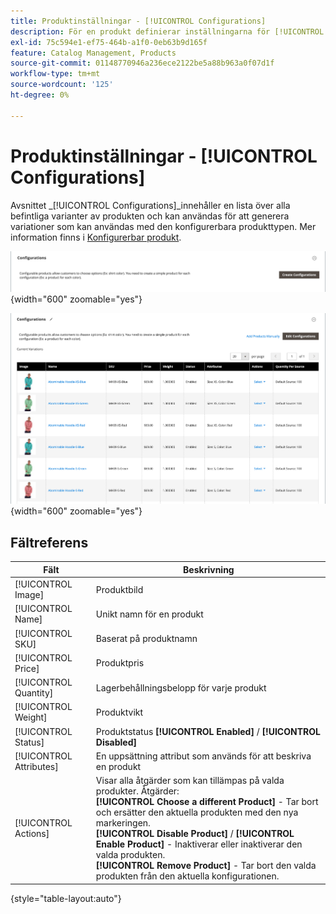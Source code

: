 ```yaml
---
title: Produktinställningar - [!UICONTROL Configurations]
description: För en produkt definierar inställningarna för [!UICONTROL Configurations] variationer som ska användas med den konfigurerbara produkttypen.
exl-id: 75c594e1-ef75-464b-a1f0-0eb63b9d165f
feature: Catalog Management, Products
source-git-commit: 01148770946a236ece2122be5a88b963a0f07d1f
workflow-type: tm+mt
source-wordcount: '125'
ht-degree: 0%

---
```


# Produktinställningar - [!UICONTROL Configurations]

Avsnittet _[!UICONTROL Configurations]_innehåller en lista över alla befintliga varianter av produkten och kan användas för att generera variationer som kan användas med den konfigurerbara produkttypen. Mer information finns i [Konfigurerbar produkt](product-create-configurable.md).

![Avsnitt för konfigurationer](./assets/product-configurable-create-configurations.png){width="600" zoomable="yes"}

![Produktkonfigurationer](./assets/product-configurations-hoodie.png){width="600" zoomable="yes"}

## Fältreferens

| Fält | Beskrivning |
|--- |--- |
| [!UICONTROL Image] | Produktbild |
| [!UICONTROL Name] | Unikt namn för en produkt |
| [!UICONTROL SKU] | Baserat på produktnamn |
| [!UICONTROL Price] | Produktpris |
| [!UICONTROL Quantity] | Lagerbehållningsbelopp för varje produkt |
| [!UICONTROL Weight] | Produktvikt |
| [!UICONTROL Status] | Produktstatus **[!UICONTROL Enabled]** / **[!UICONTROL Disabled]** |
| [!UICONTROL Attributes] | En uppsättning attribut som används för att beskriva en produkt |
| [!UICONTROL Actions] | Visar alla åtgärder som kan tillämpas på valda produkter. Åtgärder:<br /> **[!UICONTROL Choose a different Product]** - Tar bort och ersätter den aktuella produkten med den nya markeringen.<br /> **[!UICONTROL Disable Product]** / **[!UICONTROL Enable Product]** - Inaktiverar eller inaktiverar den valda produkten.<br /> **[!UICONTROL Remove Product]** - Tar bort den valda produkten från den aktuella konfigurationen. |

{style="table-layout:auto"}
